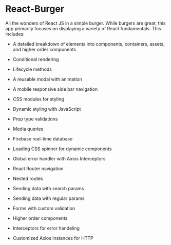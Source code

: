 # React-Burger
All the wonders of React JS in a simple burger.  While burgers are great, this app primarily focuses on displaying a variety of React fundamentals.  This includes:

* A detailed breakdown of elements into components, containers, assets, and higher order components

* Conditional rendering

* Lifecycle methods

* A reusable modal with animation 

* A mobile responsive side bar navigation

* CSS modules for styling

* Dynamic styling with JavaScript

* Prop type validations

* Media queries

* Firebase real-time database

* Loading CSS spinner for dynamic components

* Global error handler with Axios Interceptors

* React Router navigation

* Nested routes

* Sending data with search params

* Sending data with regular params

* Forms with custom validation

* Higher order components 

* Interceptors for error handeling

* Customized Axios instances for HTTP

